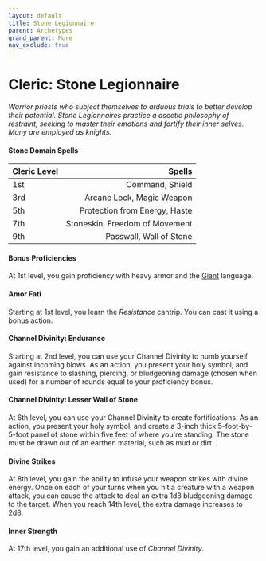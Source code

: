 ```yaml
---
layout: default
title: Stone Legionnaire
parent: Archetypes
grand_parent: More
nav_exclude: true
---
```


# Cleric: Stone Legionnaire

_Warrior priests who subject themselves to arduous trials to better develop their potential. Stone Legionnaires practice a ascetic philosophy of restraint, seeking to master their emotions and fortify their inner selves. Many are employed as knights._

#### Stone Domain Spells

| Cleric Level |                         Spells |
| :----------- | -----------------------------: |
| 1st          |                Command, Shield |
| 3rd          |      Arcane Lock, Magic Weapon |
| 5th          |  Protection from Energy, Haste |
| 7th          | Stoneskin, Freedom of Movement |
| 9th          |        Passwall, Wall of Stone |


#### Bonus Proficiencies

At 1st level, you gain proficiency with heavy armor and the [Giant](../../docs/more/secret_languages) language.


#### Amor Fati

Starting at 1st level, you learn the _Resistance_ cantrip. You can cast it using a bonus action.


#### Channel Divinity: Endurance

Starting at 2nd level, you can use your Channel Divinity to numb yourself against incoming blows. As an action, you present your holy symbol, and gain resistance to slashing, piercing, or bludgeoning damage (chosen when used) for a number of rounds equal to your proficiency bonus.


#### Channel Divinity: Lesser Wall of Stone

At 6th level, you can use your Channel Divinity to create fortifications. As an action, you present your holy symbol, and create a 3-inch thick 5-foot-by-5-foot panel of stone within five feet of where you're standing. The stone must be drawn out of an earthen material, such as mud or dirt.


#### Divine Strikes

At 8th level, you gain the ability to infuse your weapon strikes with divine energy. Once on each of your turns when you hit a creature with a weapon attack, you can cause the attack to deal an extra 1d8 bludgeoning damage to the target. When you reach 14th level, the extra damage increases to 2d8.


#### Inner Strength

At 17th level, you gain an additional use of _Channel Divinity_.